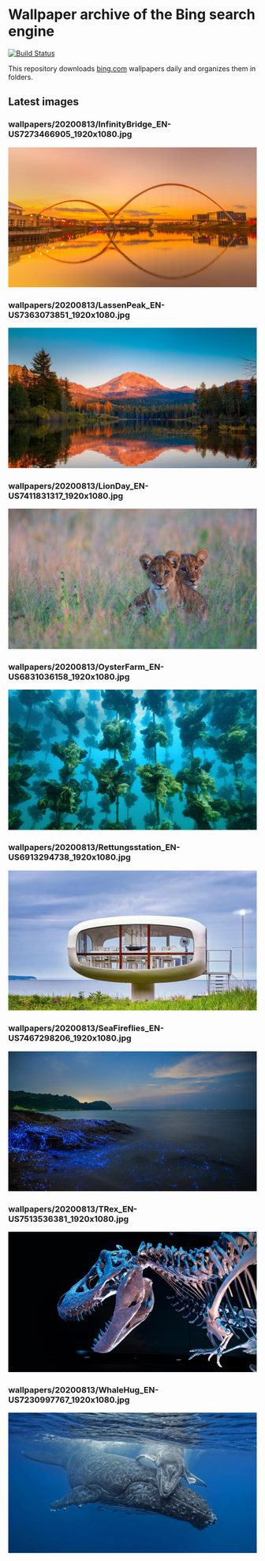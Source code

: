 # Wallpaper archive of the Bing search engine

[![Build Status](https://travis-ci.org/kijart/bing-daily-images-dl.svg?branch=wallpapers)](https://travis-ci.org/kijart/bing-daily-images-dl)

This repository downloads [bing.com](https://www.bing.com) wallpapers daily and organizes them in folders.

## Latest images

<!-- Wallpapers -->

### wallpapers/20200813/InfinityBridge_EN-US7273466905_1920x1080.jpg

![wallpapers/20200813/InfinityBridge_EN-US7273466905_1920x1080.jpg](wallpapers/20200813/InfinityBridge_EN-US7273466905_1920x1080.jpg)

### wallpapers/20200813/LassenPeak_EN-US7363073851_1920x1080.jpg

![wallpapers/20200813/LassenPeak_EN-US7363073851_1920x1080.jpg](wallpapers/20200813/LassenPeak_EN-US7363073851_1920x1080.jpg)

### wallpapers/20200813/LionDay_EN-US7411831317_1920x1080.jpg

![wallpapers/20200813/LionDay_EN-US7411831317_1920x1080.jpg](wallpapers/20200813/LionDay_EN-US7411831317_1920x1080.jpg)

### wallpapers/20200813/OysterFarm_EN-US6831036158_1920x1080.jpg

![wallpapers/20200813/OysterFarm_EN-US6831036158_1920x1080.jpg](wallpapers/20200813/OysterFarm_EN-US6831036158_1920x1080.jpg)

### wallpapers/20200813/Rettungsstation_EN-US6913294738_1920x1080.jpg

![wallpapers/20200813/Rettungsstation_EN-US6913294738_1920x1080.jpg](wallpapers/20200813/Rettungsstation_EN-US6913294738_1920x1080.jpg)

### wallpapers/20200813/SeaFireflies_EN-US7467298206_1920x1080.jpg

![wallpapers/20200813/SeaFireflies_EN-US7467298206_1920x1080.jpg](wallpapers/20200813/SeaFireflies_EN-US7467298206_1920x1080.jpg)

### wallpapers/20200813/TRex_EN-US7513536381_1920x1080.jpg

![wallpapers/20200813/TRex_EN-US7513536381_1920x1080.jpg](wallpapers/20200813/TRex_EN-US7513536381_1920x1080.jpg)

### wallpapers/20200813/WhaleHug_EN-US7230997767_1920x1080.jpg

![wallpapers/20200813/WhaleHug_EN-US7230997767_1920x1080.jpg](wallpapers/20200813/WhaleHug_EN-US7230997767_1920x1080.jpg)

